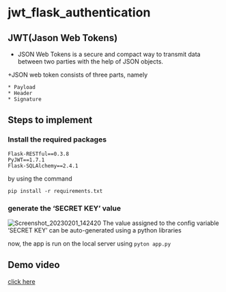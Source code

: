 # jwt_flask_authentication

## JWT(Jason Web Tokens)

+ JSON Web Tokens is a secure and compact way to transmit data between two parties with the help of JSON objects.

+JSON web token consists of three parts, namely

    * Payload
    * Header
    * Signature
    
## Steps to implement

### Install the required packages

```
Flask-RESTful==0.3.8
PyJWT==1.7.1
Flask-SQLAlchemy==2.4.1
```
by using the command
```
pip install -r requirements.txt
```

### generate the ‘SECRET KEY’ value

![Screenshot_20230201_142420](https://user-images.githubusercontent.com/88674671/216010970-6545752d-acd9-4409-92e9-dce14c983c3b.png)
The value assigned to the config variable ‘SECRET KEY’ can be auto-generated using a python libraries

now, the app is run on the local server using
```pyton app.py```

## Demo video

[click here](https://drive.google.com/file/d/1zyOhZ_4uK6bTBymATa2IKdutlfiX774B/view?usp=share_link)
